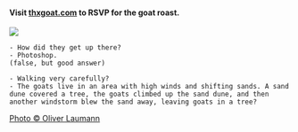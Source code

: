 #### Visit [thxgoat.com](http://thxgoat.com) to RSVP for the goat roast.

![](http://farm9.staticflickr.com/8184/8119142781_b02c1e9fab_z.jpg)

    - How did they get up there?
    - Photoshop.
    (false, but good answer)
    
    - Walking very carefully?
    - The goats live in an area with high winds and shifting sands. A sand dune covered a tree, the goats climbed up the sand dune, and then another windstorm blew the sand away, leaving goats in a tree?

[Photo © Oliver Laumann](http://www.flickr.com/photos/oliverlaumann/8119142781/in/photostream/)
